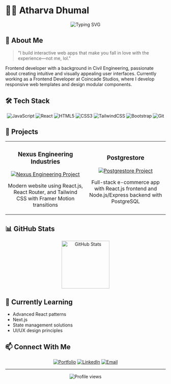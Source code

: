 # 👨‍💻 Atharva Dhumal

<div align="center">
  <img src="https://readme-typing-svg.herokuapp.com?font=Fira+Code&weight=500&size=24&duration=3000&pause=1000&color=36BCF7&center=true&vCenter=true&random=false&width=500&lines=Frontend+Developer;React+Enthusiast" alt="Typing SVG" />
</div>

## 🚀 About Me

> "I build interactive web apps that make you fall in love with the experience—not me, lol."

Frontend developer with a background in Civil Engineering, passionate about creating intuitive and visually appealing user interfaces. Currently working as a Frontend Developer at Coincade Studios, where I develop responsive web templates and design modular components.

## 🛠️ Tech Stack

<div align="center">
  
![JavaScript](https://img.shields.io/badge/-JavaScript-F7DF1E?style=for-the-badge&logo=javascript&logoColor=black)
![React](https://img.shields.io/badge/-React-61DAFB?style=for-the-badge&logo=react&logoColor=black)
![HTML5](https://img.shields.io/badge/-HTML5-E34F26?style=for-the-badge&logo=html5&logoColor=white)
![CSS3](https://img.shields.io/badge/-CSS3-1572B6?style=for-the-badge&logo=css3&logoColor=white)
![TailwindCSS](https://img.shields.io/badge/-TailwindCSS-38B2AC?style=for-the-badge&logo=tailwind-css&logoColor=white)
![Bootstrap](https://img.shields.io/badge/-Bootstrap-7952B3?style=for-the-badge&logo=bootstrap&logoColor=white)
![Git](https://img.shields.io/badge/-Git-F05032?style=for-the-badge&logo=git&logoColor=white)
  
</div>

## 🔭 Projects

<table>
  <tr>
    <td width="50%">
      <h3 align="center">Nexus Engineering Industries</h3>
      <p align="center">
        <a href="https://www.nexus-eng.in" target="_blank">
          <img src="https://via.placeholder.com/300x180?text=Nexus+Engineering" alt="Nexus Engineering Project"/>
        </a>
        <p align="center">
          Modern website using React.js, React Router, and Tailwind CSS with Framer Motion transitions
        </p>
      </p>
    </td>
    <td width="50%">
      <h3 align="center">Postgrestore</h3>
      <p align="center">
        <a href="https://postgrestore-frontend.vercel.app" target="_blank">
          <img src="https://via.placeholder.com/300x180?text=Postgrestore" alt="Postgrestore Project"/>
        </a>
        <p align="center">
          Full-stack e-commerce app with React.js frontend and Node.js/Express backend with PostgreSQL
        </p>
      </p>
    </td>
  </tr>
</table>

## 📊 GitHub Stats

<div align="center">
  <img src="https://github-readme-stats.vercel.app/api?username=atharvadhumal&show_icons=true&theme=tokyonight" alt="GitHub Stats" height="150"/>
</div>

## 🌱 Currently Learning

- Advanced React patterns
- Next.js
- State management solutions
- UI/UX design principles

## 📫 Connect With Me

<div align="center">
  
[![Portfolio](https://img.shields.io/badge/-Portfolio-000000?style=for-the-badge&logo=react&logoColor=white)](https://atharvadhumal.vercel.app)
[![LinkedIn](https://img.shields.io/badge/-LinkedIn-0077B5?style=for-the-badge&logo=linkedin&logoColor=white)](http://www.linkedin.com/in/atharvadhumal24)
[![Email](https://img.shields.io/badge/-Email-D14836?style=for-the-badge&logo=gmail&logoColor=white)](mailto:atharvadhumal256@gmail.com)
  
</div>

---

<div align="center">
  <img src="https://komarev.com/ghpvc/?username=atharvadhumal&color=blue" alt="Profile views"/>
</div>
